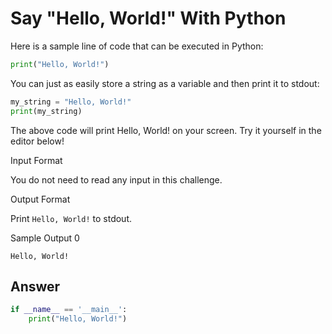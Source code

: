# Say "Hello, World!" With Python
Here is a sample line of code that can be executed in Python:

```python
print("Hello, World!")
```

You can just as easily store a string as a variable and then print it to stdout:

```python
my_string = "Hello, World!"
print(my_string)
```

The above code will print Hello, World! on your screen. Try it yourself in the editor below!

Input Format

You do not need to read any input in this challenge.

Output Format

Print `Hello, World!` to stdout.

Sample Output 0

```
Hello, World!
```

## Answer

```python
if __name__ == '__main__':
    print("Hello, World!")
```
